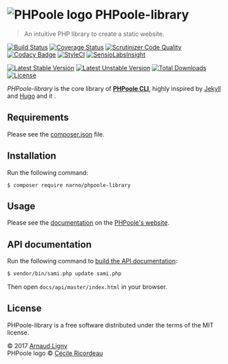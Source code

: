 # ![PHPoole logo](https://avatars2.githubusercontent.com/u/5618939?s=50 "Logo created by Cécile Ricordeau") PHPoole-library

> An intuitive PHP library to create a static website.

[![Build Status](https://travis-ci.org/PHPoole/PHPoole-library.svg?branch=master)](https://travis-ci.org/PHPoole/PHPoole-library)
[![Coverage Status](https://coveralls.io/repos/github/PHPoole/PHPoole-library/badge.svg?branch=master)](https://coveralls.io/github/PHPoole/PHPoole-library?branch=master)
[![Scrutinizer Code Quality](https://scrutinizer-ci.com/g/PHPoole/PHPoole-library/badges/quality-score.png?b=master)](https://scrutinizer-ci.com/g/PHPoole/PHPoole-library/?branch=master)
[![Codacy Badge](https://api.codacy.com/project/badge/grade/adbaa5309cd749fc9e095ca47d347586)](https://www.codacy.com/app/Narno/PHPoole-library)
[![StyleCI](https://styleci.io/repos/32327575/shield)](https://styleci.io/repos/32327575)
[![SensioLabsInsight](https://insight.sensiolabs.com/projects/f4c44315-d370-499e-8f61-d6d1ce0cadde/mini.png)](https://insight.sensiolabs.com/projects/f4c44315-d370-499e-8f61-d6d1ce0cadde)


[![Latest Stable Version](https://poser.pugx.org/narno/phpoole-library/v/stable)](https://packagist.org/packages/narno/phpoole-library)
[![Latest Unstable Version](https://poser.pugx.org/narno/phpoole-library/v/unstable)](https://packagist.org/packages/narno/phpoole-library)
[![Total Downloads](https://poser.pugx.org/narno/phpoole-library/downloads)](https://packagist.org/packages/narno/phpoole-library)
[![License](https://poser.pugx.org/narno/phpoole-library/license)](https://packagist.org/packages/narno/phpoole-library)

_PHPoole-library_ is the core library of [**PHPoole CLI**](https://github.com/PHPoole/PHPoole), highly inspired by [Jekyll](http://jekyllrb.com/) and [Hugo](http://gohugo.io/) and it .

## Requirements

Please see the [composer.json](composer.json) file.

## Installation

Run the following command:
```
$ composer require narno/phpoole-library
```

## Usage

Please see the [documentation](https://phpoole.org/documentation/5-library/) on the [PHPoole's website](https://phpoole.org).

## API documentation

Run the following command to [build the API documentation](https://github.com/FriendsOfPHP/Sami):
```bash
$ vendor/bin/sami.php update sami.php
```
Then open `docs/api/master/index.html` in your browser.

## License

PHPoole-library is a free software distributed under the terms of the MIT license.

© 2017 [Arnaud Ligny](https://arnaudligny.fr)  
PHPoole logo © [Cécile Ricordeau](http://www.cecillie.fr)
